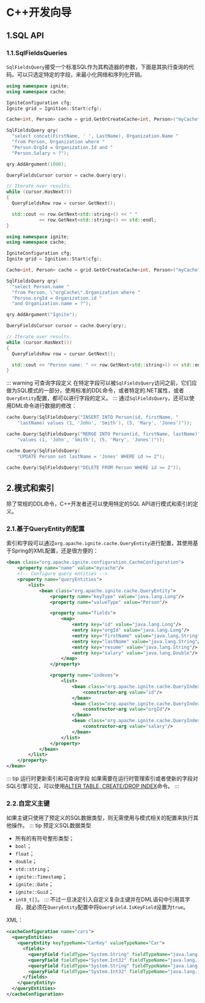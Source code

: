 # C++开发向导
## 1.SQL API
### 1.1.SqlFieldsQueries
`SqlFieldsQuery`接受一个标准SQL作为其构造器的参数，下面是其执行查询的代码。可以只选定特定的字段，来最小化网络和序列化开销。

<Tabs>
<Tab name="SqlFieldsQuery">

```cpp
using namespace ignite;
using namespace cache;

IgniteConfiguration cfg;
Ignite grid = Ignition::Start(cfg);

Cache<int, Person> cache = grid.GetOrCreateCache<int, Person>("myCache");

SqlFieldsQuery qry(
  "select concat(FirstName, ' ', LastName), Organization.Name "
  "from Person, Organization where "
  "Person.OrgId = Organization.Id and "
  "Person.Salary > ?");

qry.AddArgument(1000);

QueryFieldsCursor cursor = cache.Query(qry);

// Iterate over results.
while (cursor.HasNext())
{
  QueryFieldsRow row = cursor.GetNext();

  std::cout << row.GetNext<std::string>() << " "
            << row.GetNext<std::string>() << std::endl;
}
```
</Tab>
<Tab name="带关联的SqlFieldsQuery">

```cpp
using namespace ignite;
using namespace cache;

IgniteConfiguration cfg;
Ignite grid = Ignition::Start(cfg);

Cache<int, Person> cache = grid.GetOrCreateCache<int, Person>("myCache");

SqlFieldsQuery qry(
  "select Person.name "
  "from Person, \"orgCache\".Organization where "
  "Person.orgId = Organization.id "
  "and Organization.name = ?");

qry.AddArgument("Ignite");

QueryFieldsCursor cursor = cache.Query(qry);

// Iterate over results.
while (cursor.HasNext())
{
  QueryFieldsRow row = cursor.GetNext();

  std::cout << "Person name: " << row.GetNext<std::string>() << std::endl;
}
```
</Tab>
</Tabs>

::: warning 可查询字段定义
在特定字段可以被`SqlFieldsQuery`访问之前，它们应做为SQL模式的一部分，使用标准的DDL命令，或者特定的.NET属性，或者`QueryEntity`配置，都可以进行字段的定义。
:::
通过`SqlFieldsQuery`，还可以使用DML命令进行数据的修改：

<Tabs>
<Tab name="INSERT">

```cpp
cache.Query(SqlFieldsQuery("INSERT INTO Person(id, firstName, "
    "lastName) values (1, 'John', 'Smith'), (5, 'Mary', 'Jones')"));
```
</Tab>
<Tab name="MERGE">

```cpp
cache.Query(SqlFieldsQuery("MERGE INTO Person(id, firstName, lastName)"
    "values (1, 'John', 'Smith'), (5, 'Mary', 'Jones')"));
```
</Tab>
<Tab name="UPDATE">

```cpp
cache.Query(SqlFieldsQuery(
    "UPDATE Person set lastName = 'Jones' WHERE id >= 2");
```
</Tab>
<Tab name="DELETE">

```cpp
cache.Query(SqlFieldsQuery("DELETE FROM Person WHERE id >= 2"));
```
</Tab>
</Tabs>

## 2.模式和索引
除了常规的DDL命令，C++开发者还可以使用特定的SQL API进行模式和索引的定义。
### 2.1.基于QueryEntity的配置
索引和字段可以通过`org.apache.ignite.cache.QueryEntity`进行配置，其使用基于Spring的XML配置，还是很方便的：
```xml
<bean class="org.apache.ignite.configuration.CacheConfiguration">
    <property name="name" value="mycache"/>
    <!-- Configure query entities -->
    <property name="queryEntities">
        <list>
            <bean class="org.apache.ignite.cache.QueryEntity">
                <property name="keyType" value="java.lang.Long"/>
                <property name="valueType" value="Person"/>

                <property name="fields">
                    <map>
                        <entry key="id" value="java.lang.Long"/>
                        <entry key="orgId" value="java.lang.Long"/>
                        <entry key="firstName" value="java.lang.String"/>
                        <entry key="lastName" value="java.lang.String"/>
                        <entry key="resume" value="java.lang.String"/>
                        <entry key="salary" value="java.lang.Double"/>
                    </map>
                </property>

                <property name="indexes">
                    <list>
                        <bean class="org.apache.ignite.cache.QueryIndex">
                            <constructor-arg value="id"/>
                        </bean>
                        <bean class="org.apache.ignite.cache.QueryIndex">
                            <constructor-arg value="orgId"/>
                        </bean>
                        <bean class="org.apache.ignite.cache.QueryIndex">
                            <constructor-arg value="salary"/>
                        </bean>
                    </list>
                </property>
            </bean>
        </list>
    </property>
</bean>
```
::: tip 运行时更新索引和可查询字段
如果需要在运行时管理索引或者使新的字段对SQL引擎可见，可以使用[ALTER TABLE, CREATE/DROP INDEX](/doc/sql/SQLReference.md#_2-数据定义语言（ddl）)命令。
:::
### 2.2.自定义主键
如果主键只使用了预定义的SQL数据类型，则无需使用与模式相关的配置来执行其他操作。
::: tip 预定义SQL数据类型
 - 所有的有符号整形类型；
 - `bool`；
 - `float`；
 - `double`；
 - `std::string`；
 - `ignite::Timestamp`；
 - `ignite::Date`；
 - `ignite::Guid`；
 - `int8_t[]`。
:::
不过一旦决定引入自定义复杂主键并在DML语句中引用其字段，就必须在`QueryEntity`配置中将`QueryField.IsKeyField`设置为`true`。

XML：
```xml
<cacheConfiguration name="cars">
  <queryEntities>
	<queryEntity keyTypeName="CarKey" valueTypeName="Car">
	  <fields>
		<queryField fieldType="System.String" fieldTypeName="java.lang.String" isKeyField="true" name="VIN" />
		<queryField fieldType="System.Int32" fieldTypeName="java.lang.Integer" isKeyField="true" name="Id" />
		<queryField fieldType="System.String" fieldTypeName="java.lang.String" name="Make" />
		<queryField fieldType="System.Int32" fieldTypeName="java.lang.Integer" name="Year" />
	  </fields>
	</queryEntity>
  </queryEntities>
</cacheConfiguration>
```
<RightPane/>